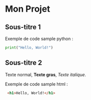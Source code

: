 # Mon Projet

## Sous-titre 1

Exemple de code sample python :

```python
print("Hello, World!")
````

## Sous-titre 2

Texte normal, **Texte gras**, *Texte italique*.

Exemple de code sample html :

```html
 <h1>Hello, World!</h1>
````
